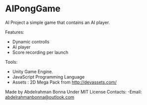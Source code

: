 # AIPongGame
 AI Project a simple game that contains an AI player.
 
Features:
 - Dynamic controlls
 - AI player
 - Score recording per launch
 
Tools: 
 - Unity Game Engine.
 - JavaScript Programming Language
 - Assets : 2D Mega Pack from http://devassets.com/

Made by Abdelrahman Bonna Under MIT License
Contacts:
 -Email: abdelrahmanbonna@outlook.com
 